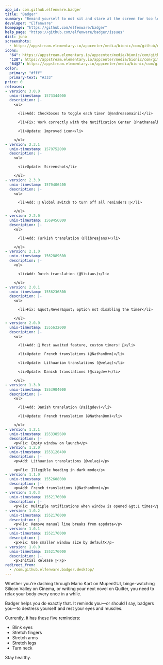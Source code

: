 ```yaml
---
app_id: com.github.elfenware.badger
title: "Badger"
summary: "Remind yourself to not sit and stare at the screen for too long"
developer: "Elfenware"
homepage: "https://github.com/elfenware/badger"
help_page: "https://github.com/elfenware/badger/issues"
dist: juno
screenshots:
  - https://appstream.elementary.io/appcenter/media/bionic/com/github/elfenware.badger/2B4B58D506B91CF9F0273BD125E0989A/screenshots/image-1_orig.png
icons:
  "64": https://appstream.elementary.io/appcenter/media/bionic/com/github/elfenware.badger/2B4B58D506B91CF9F0273BD125E0989A/icons/64x64/com.github.elfenware.badger_com.github.elfenware.badger.png
  "128": https://appstream.elementary.io/appcenter/media/bionic/com/github/elfenware.badger/2B4B58D506B91CF9F0273BD125E0989A/icons/128x128/com.github.elfenware.badger_com.github.elfenware.badger.png
  "64@2": https://appstream.elementary.io/appcenter/media/bionic/com/github/elfenware.badger/2B4B58D506B91CF9F0273BD125E0989A/icons/64x64@2/com.github.elfenware.badger_com.github.elfenware.badger.png
color:
  primary: "#fff"
  primary-text: "#333"
price: 0
releases:
- version: 3.0.0
  unix-timestamp: 1573344000
  description: |-
    <ul>

      <li>Add: Checkboxes to toggle each timer (@andreasomaini)</li>

      <li>Fix: Work correctly with the Notification Center (@nathanaelhoun)</li>

      <li>Update: Improved icon</li>

    </ul>
- version: 2.3.1
  unix-timestamp: 1570752000
  description: |-
    <ul>

      <li>Update: Screenshot</li>

    </ul>
- version: 2.3.0
  unix-timestamp: 1570406400
  description: |-
    <ul>

      <li>Add: 🎉️ Global switch to turn off all reminders 🎉️</li>

    </ul>
- version: 2.2.0
  unix-timestamp: 1569456000
  description: |-
    <ul>

      <li>Add: Turkish translation (@libreajans)</li>

    </ul>
- version: 2.1.0
  unix-timestamp: 1562889600
  description: |-
    <ul>

      <li>Add: Dutch translation (@Vistaus)</li>

    </ul>
- version: 2.0.1
  unix-timestamp: 1556236800
  description: |-
    <ul>

      <li>Fix: &quot;Never&quot; option not disabling the timer</li>

    </ul>
- version: 2.0.0
  unix-timestamp: 1555632000
  description: |-
    <ul>

      <li>Add: 🎉️ Most awaited feature, custom timers! 🎉️</li>

      <li>Update: French translations (@NathanBnm)</li>

      <li>Update: Lithuanian translations (@welaq)</li>

      <li>Update: Danish translations (@siigdev)</li>

    </ul>
- version: 1.3.0
  unix-timestamp: 1553904000
  description: |-
    <ul>

      <li>Add: Danish translation (@siigdev)</li>

      <li>Update: French translation (@NathanBnm)</li>

    </ul>
- version: 1.2.1
  unix-timestamp: 1553385600
  description: |-
    <p>Fix: Empty window on launch</p>
- version: 1.2.0
  unix-timestamp: 1553126400
  description: |-
    <p>Add: Lithuanian translations (@welaq)</p>

    <p>Fix: Illegible heading in dark mode</p>
- version: 1.1.0
  unix-timestamp: 1552608000
  description: |-
    <p>Add: French translations (@NathanBnm)</p>
- version: 1.0.3
  unix-timestamp: 1552176000
  description: |-
    <p>Fix: Multiple notifications when window is opened &gt;1 times</p>
- version: 1.0.2
  unix-timestamp: 1552176000
  description: |-
    <p>Fix: Remove manual line breaks from appdata</p>
- version: 1.0.1
  unix-timestamp: 1552176000
  description: |-
    <p>Fix: Use smaller window size by default</p>
- version: 1.0.0
  unix-timestamp: 1552176000
  description: |-
    <p>Initial Release 🎉️</p>
redirect_from:
  - /com.github.elfenware.badger.desktop/
---
```


<p>Whether you&apos;re dashing through Mario Kart on MupenGUI, binge-watching Silicon Valley on Cinema, or writing your next novel on Quilter, you need to relax your body every once in a while.</p>
<p>Badger helps you do exactly that. It reminds you—or should I say, badgers you—to destress yourself and rest your eyes and muscles.</p>
<p>Currently, it has these five reminders:</p>
<ul>
  <li>Blink eyes</li>
  <li>Stretch fingers</li>
  <li>Stretch arms</li>
  <li>Stretch legs</li>
  <li>Turn neck</li>
</ul>
<p>Stay healthy.</p>